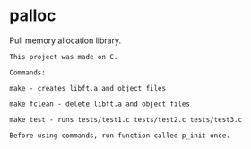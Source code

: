 # palloc
Pull memory allocation library.

    This project was made on C.
    
    Commands:
    
    make - creates libft.a and object files
    
    make fclean - delete libft.a and object files
    
    make test - runs tests/test1.c tests/test2.c tests/test3.c

    Before using commands, run function called p_init once.
